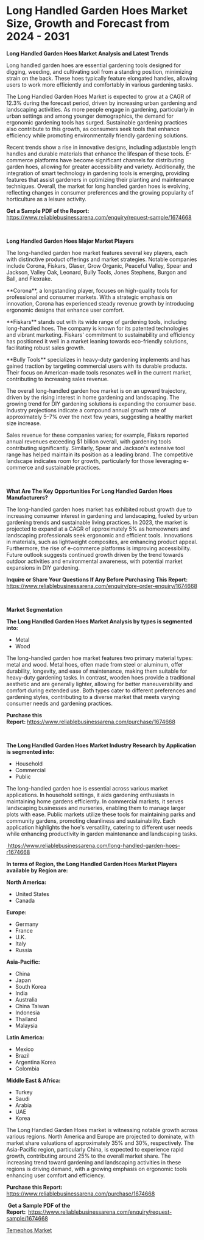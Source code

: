 <p><h1>Long Handled Garden Hoes Market Size, Growth and Forecast from 2024 - 2031</h1></p><p><strong>Long Handled Garden Hoes Market Analysis and Latest Trends</strong></p>
<p><p>Long handled garden hoes are essential gardening tools designed for digging, weeding, and cultivating soil from a standing position, minimizing strain on the back. These hoes typically feature elongated handles, allowing users to work more efficiently and comfortably in various gardening tasks.</p><p>The Long Handled Garden Hoes Market is expected to grow at a CAGR of 12.3% during the forecast period, driven by increasing urban gardening and landscaping activities. As more people engage in gardening, particularly in urban settings and among younger demographics, the demand for ergonomic gardening tools has surged. Sustainable gardening practices also contribute to this growth, as consumers seek tools that enhance efficiency while promoting environmentally friendly gardening solutions.</p><p>Recent trends show a rise in innovative designs, including adjustable length handles and durable materials that enhance the lifespan of these tools. E-commerce platforms have become significant channels for distributing garden hoes, allowing for greater accessibility and variety. Additionally, the integration of smart technology in gardening tools is emerging, providing features that assist gardeners in optimizing their planting and maintenance techniques. Overall, the market for long handled garden hoes is evolving, reflecting changes in consumer preferences and the growing popularity of horticulture as a leisure activity.</p></p>
<p><strong>Get a Sample PDF of the Report:&nbsp;</strong> <a href="https://www.reliablebusinessarena.com/enquiry/request-sample/1674668?utm_campaign=1841&utm_medium=2&utm_source=Github&utm_content=ia&utm_term=28122024&utm_id=long-handled-garden-hoes">https://www.reliablebusinessarena.com/enquiry/request-sample/1674668</a></p>
<p>&nbsp;</p>
<p><strong>Long Handled Garden Hoes Major Market Players</strong></p>
<p><p>The long-handled garden hoe market features several key players, each with distinctive product offerings and market strategies. Notable companies include Corona, Fiskars, Glaser, Grow Organic, Peaceful Valley, Spear and Jackson, Valley Oak, Leonard, Bully Tools, Jones Stephens, Burgon and Ball, and Flexrake.</p><p>**Corona**, a longstanding player, focuses on high-quality tools for professional and consumer markets. With a strategic emphasis on innovation, Corona has experienced steady revenue growth by introducing ergonomic designs that enhance user comfort.</p><p>**Fiskars** stands out with its wide range of gardening tools, including long-handled hoes. The company is known for its patented technologies and vibrant marketing. Fiskars' commitment to sustainability and efficiency has positioned it well in a market leaning towards eco-friendly solutions, facilitating robust sales growth.</p><p>**Bully Tools** specializes in heavy-duty gardening implements and has gained traction by targeting commercial users with its durable products. Their focus on American-made tools resonates well in the current market, contributing to increasing sales revenue.</p><p>The overall long-handled garden hoe market is on an upward trajectory, driven by the rising interest in home gardening and landscaping. The growing trend for DIY gardening solutions is expanding the consumer base. Industry projections indicate a compound annual growth rate of approximately 5–7% over the next few years, suggesting a healthy market size increase.</p><p>Sales revenue for these companies varies; for example, Fiskars reported annual revenues exceeding $1 billion overall, with gardening tools contributing significantly. Similarly, Spear and Jackson's extensive tool range has helped maintain its position as a leading brand. The competitive landscape indicates room for growth, particularly for those leveraging e-commerce and sustainable practices.</p></p>
<p>&nbsp;</p>
<p><strong>What Are The Key Opportunities For Long Handled Garden Hoes Manufacturers?</strong></p>
<p><p>The long-handled garden hoes market has exhibited robust growth due to increasing consumer interest in gardening and landscaping, fueled by urban gardening trends and sustainable living practices. In 2023, the market is projected to expand at a CAGR of approximately 5% as homeowners and landscaping professionals seek ergonomic and efficient tools. Innovations in materials, such as lightweight composites, are enhancing product appeal. Furthermore, the rise of e-commerce platforms is improving accessibility. Future outlook suggests continued growth driven by the trend towards outdoor activities and environmental awareness, with potential market expansions in DIY gardening.</p></p>
<p><strong>Inquire or Share Your Questions If Any Before Purchasing This Report:</strong> <a href="https://www.reliablebusinessarena.com/enquiry/pre-order-enquiry/1674668?utm_campaign=1841&utm_medium=2&utm_source=Github&utm_content=ia&utm_term=28122024&utm_id=long-handled-garden-hoes">https://www.reliablebusinessarena.com/enquiry/pre-order-enquiry/1674668</a></p>
<p>&nbsp;</p>
<p><strong>Market Segmentation</strong></p>
<p><strong>The Long Handled Garden Hoes Market Analysis by types is segmented into:</strong></p>
<p><ul><li>Metal</li><li>Wood</li></ul></p>
<p><p>The long-handled garden hoe market features two primary material types: metal and wood. Metal hoes, often made from steel or aluminum, offer durability, longevity, and ease of maintenance, making them suitable for heavy-duty gardening tasks. In contrast, wooden hoes provide a traditional aesthetic and are generally lighter, allowing for better maneuverability and comfort during extended use. Both types cater to different preferences and gardening styles, contributing to a diverse market that meets varying consumer needs and gardening practices.</p></p>
<p><strong>Purchase this Report:&nbsp;</strong><a href="https://www.reliablebusinessarena.com/purchase/1674668?utm_campaign=1841&utm_medium=2&utm_source=Github&utm_content=ia&utm_term=28122024&utm_id=long-handled-garden-hoes">https://www.reliablebusinessarena.com/purchase/1674668</a></p>
<p>&nbsp;</p>
<p><strong>The Long Handled Garden Hoes Market Industry Research by Application is segmented into:</strong></p>
<p><ul><li>Household</li><li>Commercial</li><li>Public</li></ul></p>
<p><p>The long-handled garden hoe is essential across various market applications. In household settings, it aids gardening enthusiasts in maintaining home gardens efficiently. In commercial markets, it serves landscaping businesses and nurseries, enabling them to manage larger plots with ease. Public markets utilize these tools for maintaining parks and community gardens, promoting cleanliness and sustainability. Each application highlights the hoe's versatility, catering to different user needs while enhancing productivity in garden maintenance and landscaping tasks.</p></p>
<p><a href="https://www.reliablebusinessarena.com/long-handled-garden-hoes-r1674668?utm_campaign=1841&utm_medium=2&utm_source=Github&utm_content=ia&utm_term=28122024&utm_id=long-handled-garden-hoes">&nbsp;https://www.reliablebusinessarena.com/long-handled-garden-hoes-r1674668</a></p>
<p><strong>In terms of Region, the Long Handled Garden Hoes Market Players available by Region are:</strong></p>
<p>
    <p> <strong> North America: </strong>
        <ul>
            <li>United States</li>
            <li>Canada</li>
        </ul>
        </p> 
    <p> <strong> Europe: </strong>
        <ul>
            <li>Germany</li>
            <li>France</li>
            <li>U.K.</li>
            <li>Italy</li>
            <li>Russia</li>
        </ul>
        </p> 
    <p> <strong> Asia-Pacific: </strong>
        <ul>
            <li>China</li>
            <li>Japan</li>
            <li>South Korea</li>
            <li>India</li>
            <li>Australia</li>
            <li>China Taiwan</li>
            <li>Indonesia</li>
            <li>Thailand</li>
            <li>Malaysia</li>
        </ul>
        </p> 
    <p> <strong> Latin America: </strong>
        <ul>
            <li>Mexico</li>
            <li>Brazil</li>
            <li>Argentina Korea</li>
            <li>Colombia</li>
        </ul>
        </p> 
    <p> <strong> Middle East & Africa: </strong>
        <ul>
            <li>Turkey</li>
            <li>Saudi</li>
            <li>Arabia</li>
            <li>UAE</li>
            <li>Korea</li>
        </ul>
    </p>
    </p>
<p><p>The Long Handled Garden Hoes market is witnessing notable growth across various regions. North America and Europe are projected to dominate, with market share valuations of approximately 35% and 30%, respectively. The Asia-Pacific region, particularly China, is expected to experience rapid growth, contributing around 25% to the overall market share. The increasing trend toward gardening and landscaping activities in these regions is driving demand, with a growing emphasis on ergonomic tools enhancing user comfort and efficiency.</p></p>
<p><strong>Purchase this Report: </strong><a href="https://www.reliablebusinessarena.com/purchase/1674668?utm_campaign=1841&utm_medium=2&utm_source=Github&utm_content=ia&utm_term=28122024&utm_id=long-handled-garden-hoes">https://www.reliablebusinessarena.com/purchase/1674668</a></p>
<p>&nbsp;<strong>Get a Sample PDF of the Report:&nbsp;&nbsp;</strong><a href="https://www.reliablebusinessarena.com/enquiry/request-sample/1674668?utm_campaign=1841&utm_medium=2&utm_source=Github&utm_content=ia&utm_term=28122024&utm_id=long-handled-garden-hoes">https://www.reliablebusinessarena.com/enquiry/request-sample/1674668</a></p>
<p><strong></strong></p>
<p><p><a href="https://github.com/julyju69/Market-Research-Report-List-5/blob/main/temephos-market.md?utm_campaign=1841&utm_medium=2&utm_source=Github&utm_content=ia&utm_term=28122024&utm_id=long-handled-garden-hoes">Temephos Market</a></p></p>